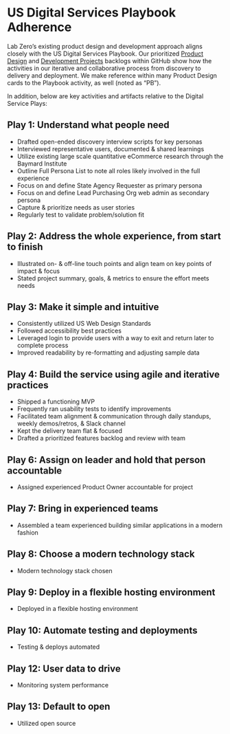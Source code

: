 # US Digital Services Playbook Adherence

Lab Zero’s existing product design and development approach aligns closely with the US Digital Services Playbook. Our prioritized [Product Design](https://github.com/labzero/adpq/projects/2) and [Development Projects](https://github.com/labzero/adpq/projects/1) backlogs within GitHub show how the activities in our iterative and collaborative process from discovery to delivery and deployment. We make reference within many Product Design cards to the Playbook activity, as well (noted as “PB”).

In addition, below are key activities and artifacts relative to the Digital Service Plays:

## Play 1: Understand what people need
* Drafted open-ended discovery interview scripts for key personas
* Interviewed representative users, documented & shared learnings 
* Utilize existing large scale quantitative eCommerce research through the Baymard Institute
* Outline Full Persona List to note all roles likely involved in the full experience
* Focus on and define State Agency Requester as primary persona
* Focus on and define Lead Purchasing Org web admin as secondary persona
* Capture & prioritize needs as user stories
* Regularly test to validate problem/solution fit

## Play 2: Address the whole experience, from start to finish
* Illustrated on- & off-line touch points and align team on key points of impact & focus
* Stated project summary, goals, & metrics to ensure the effort meets needs

## Play 3: Make it simple and intuitive
* Consistently utilized US Web Design Standards
* Followed accessibility best practices
* Leveraged login to provide users with a way to exit and return later to complete process
* Improved readability by re-formatting and adjusting sample data

## Play 4: Build the service using agile and iterative practices
* Shipped a functioning MVP
* Frequently ran usability tests to identify improvements
* Facilitated team alignment & communication through daily standups, weekly demos/retros, & Slack channel
* Kept the delivery team flat & focused
* Drafted a prioritized features backlog and review with team

## Play 6: Assign on leader and hold that person accountable
* Assigned experienced Product Owner accountable for project

## Play 7: Bring in experienced teams
* Assembled a team experienced building similar applications in a modern fashion

## Play 8: Choose a modern technology stack
* Modern technology stack chosen

## Play 9: Deploy in a flexible hosting environment
* Deployed in a flexible hosting environment

## Play 10: Automate testing and deployments
* Testing & deploys automated

## Play 12: User data to drive 
* Monitoring system performance

## Play 13: Default to open
* Utilized open source


